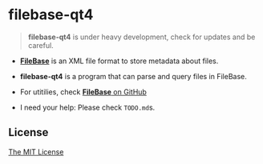 filebase-qt4
============

> **filebase-qt4** is under heavy development, check for updates and be careful.

* [**FileBase**][fb] is an XML file format to store metadata about files.
* **filebase-qt4** is a program that can parse and query files in FileBase.

* For utitilies, check [**FileBase** on GitHub][github]

* I need your help: Please check `TODO.md`s.

License
-------
[The MIT License](COPYING)

[fb]: https://github.com/filebase/filebase-qt4/blob/master/doc/FileBase%20Specification.md
[github]: https://github.com/filebase
